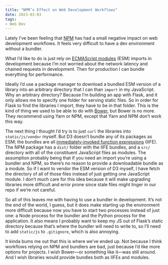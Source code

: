 ```yaml
---
title: "NPM’s Effect on Web Development Workflows"
date: 2023-03-03
tags:
- Web Dev
---
```


Lately I’ve been feeling that [NPM](https://www.npmjs.com/) has had a small negative impact on web development workflows.
It feels very difficult to have a dev environment without a bundler.
<!-- excerpt -->
What I’d like to do is just rely on [ECMAScript modules](https://developer.mozilla.org/en-US/docs/Web/JavaScript/Guide/Modules) (ESM) imports in development because I’m not worried about the network latency and chained requests in development.
Then for production I can bundle everything for performance.

Ideally I’d use a package manager to download a bundled ESM version of a library into an arbitrary directory that I can than `import` in my JavaScript.
Why an arbitrary directory?
Because I’m building an app with Flask, and it only allows me to specify one folder for serving static files.
So in order for Flask to find the libraries I import, they have to be in that folder.
This is the kind of thing we used to be able to do with [Bower](https://bower.io/), but Bower is no more.
They recommend using Yarn or NPM, except that Yarn and NPM don’t work this way.

The next thing I thought I’d try is to just `curl` the libraries into `static/js/vendor` myself.
But D3 doesn’t bundle any of its packages as ESM; the bundles are all [immediately-invoked function expressions](https://gomakethings.com/the-anatomy-of-an-immediately-invoked-function-expression/) (IIFE).
The NPM package has a `dist/` folder with the IIFE bundles, and a `src/` directory with all of the constituent JavaScript files as modules.
The assumption probably being that if you need an import you’re using a bundler and NPM, so there’s no reason to provide a downloadable bundle as a module.
So if I want to vendor the ESM version of D3 myself, I have fetch the directory of all of those files instead of just getting one JavaScript module.
I don’t much care for this idea because it will make upgrading libraries more difficult and error prone since stale files might linger in our repo if we’re not careful.

So all of this leaves me with having to use a bundler in development.
It’s not the end of the world, I guess, but it does make starting up the environment more difficult because now you have to start two processes instead of just one: a Node process for the bundler and the Python process for the application.
It also means I probably want to keep my JS out of Flask’s static directory because that’s where the bundler will need to write to, so I’ll need to add `static/js` to `.gitignore`, which is also annoying.

It kinda bums me out that this is where we’ve ended up.
Not because I think workflows relying on NPM and bundlers are bad, just because I’d like more options for projects.
I wish Bower—or something like it—was still around.
And I wish libraries would provide bundles both as IIFEs and modules.
